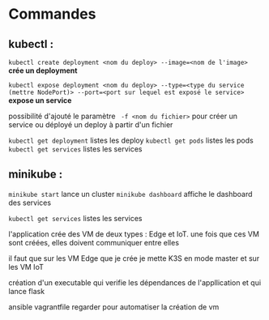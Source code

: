 # Commandes

  

## kubectl :

`
kubectl create deployment <nom du deploy> --image=<nom de l'image>
` 		**crée un deployment**

`
kubectl expose deployment <nom du deploy> --type=<type du service (mettre NodePort)> --port=<port sur lequel est exposé le service>
`		**expose un service**

possibilité d'ajouté le paramètre ` -f <nom du fichier>` pour créer un service ou déployé un deploy à partir d'un fichier

`kubectl get deployment` listes les deploy
`kubectl get pods` listes les pods
`kubectl get services` listes les services

## minikube :

`minikube start` lance un cluster
`minikube dashboard` affiche le dashboard des services

`kubectl get services` listes les services



l'application crée des VM de deux types : Edge et IoT. une fois que ces VM sont créées, elles doivent communiquer entre elles

il faut que sur les VM Edge que je crée je mette K3S en mode master et sur les VM IoT 


création d'un executable qui verifie les dépendances de l'appllication et qui lance flask


ansible
vagrantfile regarder pour automatiser la création de vm
